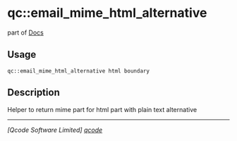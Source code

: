 qc::email_mime_html_alternative
===============================

part of [Docs](.)

Usage
-----
`qc::email_mime_html_alternative html boundary`

Description
-----------
Helper to return mime part for html part with plain text alternative

----------------------------------
*[Qcode Software Limited] [qcode]*

[qcode]: www.qcode.co.uk "Qcode Software"